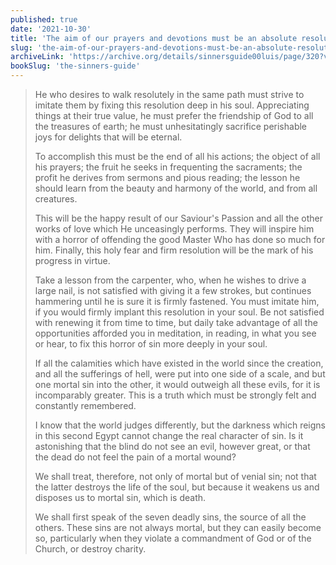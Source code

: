 ```yaml
---
published: true
date: '2021-10-30'
title: 'The aim of our prayers and devotions must be an absolute resolution never to sin'
slug: 'the-aim-of-our-prayers-and-devotions-must-be-an-absolute-resolution-never-to-sin'
archiveLink: 'https://archive.org/details/sinnersguide00luis/page/320?view=theater'
bookSlug: 'the-sinners-guide'
---
```


> He who desires to walk resolutely in the same path must strive to imitate them by fixing this resolution deep in his soul. Appreciating things at their true value, he must prefer the friendship of God to all the treasures of earth; he must unhesitatingly sacrifice perishable joys for delights that will be eternal.
>
> To accomplish this must be the end of all his actions; the object of all his prayers; the fruit he seeks in frequenting the sacraments; the profit he derives from sermons and pious reading; the lesson he should learn from the beauty and harmony of the world, and from all creatures.
>
> This will be the happy result of our Saviour's Passion and all the other works of love which He unceasingly performs. They will inspire him with a horror of offending the good Master Who has done so much for him. Finally, this holy fear and firm resolution will be the mark of his progress in virtue.
>
> Take a lesson from the carpenter, who, when he wishes to drive a large nail, is not satisfied with giving it a few strokes, but continues hammering until he is sure it is firmly fastened. You must imitate him, if you would firmly implant this resolution in your soul. Be not satisfied with renewing it from time to time, but daily take advantage of all the opportunities afforded you in meditation, in reading, in what you see or hear, to fix this horror of sin more deeply in your soul.
>
> If all the calamities which have existed in the world since the creation, and all the sufferings of hell, were put into one side of a scale, and but one mortal sin into the other, it would outweigh all these evils, for it is incomparably greater. This is a truth which must be strongly felt and constantly remembered.
>
> I know that the world judges differently, but the darkness which reigns in this second Egypt cannot change the real character of sin. Is it astonishing that the blind do not see an evil, however great, or that the dead do not feel the pain of a mortal wound?
>
> We shall treat, therefore, not only of mortal but of venial sin; not that the latter destroys the life of the soul, but because it weakens us and disposes us to mortal sin, which is death.
>
> We shall first speak of the seven deadly sins, the source of all the others. These sins are not always mortal, but they can easily become so, particularly when they violate a commandment of God or of the Church, or destroy charity.